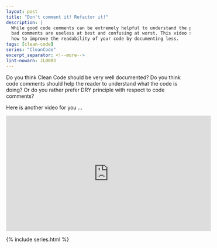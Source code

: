 ```yaml
---
layout: post
title: "Don't comment it! Refactor it!"
description: |
  While good code comments can be extremely helpful to understand the purpose of the code,
  bad comments are useless at best and confusing at worst. This video shows some simple technique
  how to improve the readability of your code by documenting less.
tags: [clean-code]
series: "CleanCode"
excerpt_separator: <!--more-->
lint-nowarn: JL0003
---
```


Do you think Clean Code should be very well documented? Do you think code comments 
should help the reader to understand what the code is doing? Or do you rather 
prefer DRY principle with respect to code comments? 

Here is another video for you ...

<iframe width="560" height="315" src="https://www.youtube.com/embed/q3xry5zKm8s" 
  title="YouTube video player - Don't comment it! Refactor it!" frameborder="0" 
  allow="accelerometer; autoplay; clipboard-write; encrypted-media; gyroscope; picture-in-picture" allowfullscreen>
</iframe>

<!--more-->

{% include series.html %}
